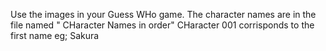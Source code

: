 Use the images in your Guess WHo game.
The character names are in the file named " CHaracter Names in order"
CHaracter 001 corrisponds to the first name eg; Sakura

